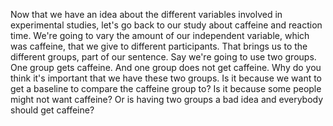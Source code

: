 Now that we have an idea about the different variables involved in experimental
studies, let's go back to our study about caffeine and reaction time. We're
going to vary the amount of our independent variable, which was caffeine, that
we give to different participants. That brings us to the different groups, part
of our sentence. Say we're going to use two groups. One group gets caffeine.
And one group does not get caffeine. Why do you think it's important that we
have these two groups. Is it because we want to get a baseline to compare the
caffeine group to? Is it because some people might not want caffeine? Or is
having two groups a bad idea and everybody should get caffeine?
